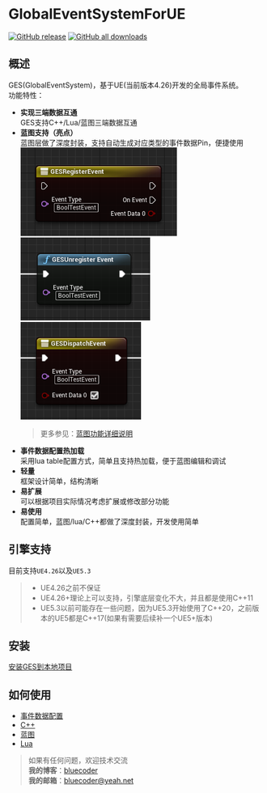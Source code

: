 # GlobalEventSystemForUE
[![GitHub release](https://img.shields.io/github/v/release/BlueCoderLXH/GlobalEventSystemForUE)](https://github.com/BlueCoderLXH/GlobalEventSystemForUE/releases)
[![GitHub all downloads](https://img.shields.io/github/downloads/BlueCoderLXH/GlobalEventSystemForUE/total?color=25c2a0)](https://github.com/BlueCoderLXH/GlobalEventSystemForUE/releases)
## 概述
GES(GlobalEventSystem)，基于UE(当前版本4.26)开发的全局事件系统。  
功能特性：
* **实现三端数据互通**  
  GES支持C++/Lua/蓝图三端数据互通
* **蓝图支持（亮点）**  
  蓝图层做了深度封装，支持自动生成对应类型的事件数据Pin，便捷使用  
  ![注册事件](Docs/Images/BP_GESRegister1.png "GES Register Event")  
  ![反注册事件](Docs/Images/BP_GESUnregister1.png "GES Unregister Event")  
  ![触发事件](Docs/Images/BP_GESDispatch1.png "GES Dispatch Event")
  > 更多参见：[蓝图功能详细说明](Docs/CN/Blueprint.md)
* **事件数据配置热加载**  
  采用lua table配置方式，简单且支持热加载，便于蓝图编辑和调试
* **轻量**  
  框架设计简单，结构清晰
* **易扩展**  
  可以根据项目实际情况考虑扩展或修改部分功能
* **易使用**  
  配置简单，蓝图/lua/C++都做了深度封装，开发使用简单
## 引擎支持
目前支持`UE4.26`以及`UE5.3`
> * UE4.26之前不保证
> * UE4.26+理论上可以支持，引擎底层变化不大，并且都是使用C++11
> * UE5.3以前可能存在一些问题，因为UE5.3开始使用了C++20，之前版本的UE5都是C++17(如果有需要后续补一个UE5+版本)
## 安装
[安装GES到本地项目](Docs/CN/Installation.md)
## 如何使用
* [事件数据配置](Docs/CN/CppEventConfig.md)
* [C++](Docs/CN/C++.md)
* [蓝图](Docs/CN/Blueprint.md)
* [Lua](Docs/CN/Lua.md)

> 如果有任何问题，欢迎技术交流  
> **我的博客**：[bluecoder](https://www.zhihu.com/people/bluecoder_lxh)  
> **我的邮箱**：bluecoder@yeah.net
